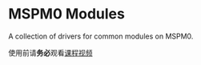 # MSPM0 Modules

A collection of drivers for common modules on MSPM0.

使用前请**务必**观看[课程视频](https://www.bilibili.com/video/BV1Y1TWzsEt6)

